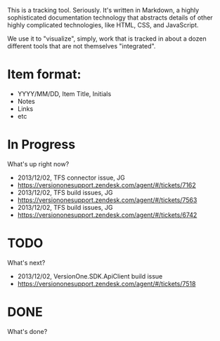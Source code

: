 This is a tracking tool. Seriously. It's written in Markdown, a highly sophisticated documentation technology that abstracts details of other highly complicated technologies, like HTML, CSS, and JavaScript.

We use it to "visualize", simply, work that is tracked in about a dozen different tools that are not themselves "integrated".

# Item format:

* YYYY/MM/DD, Item Title, Initials
 * Notes
 * Links
 * etc

# In Progress

What's up right now?

* 2013/12/02, TFS connector issue, JG
 * https://versiononesupport.zendesk.com/agent/#/tickets/7162
* 2013/12/02, TFS build issues, JG
 * https://versiononesupport.zendesk.com/agent/#/tickets/7563
* 2013/12/02, TFS build issues, JG
 * https://versiononesupport.zendesk.com/agent/#/tickets/6742

# TODO

What's next?

* 2013/12/02, VersionOne.SDK.ApiClient build issue
 * https://versiononesupport.zendesk.com/agent/#/tickets/7518

# DONE

What's done?

